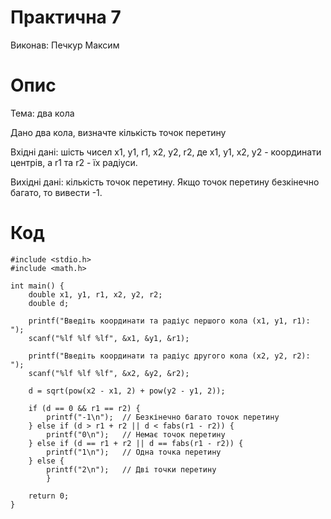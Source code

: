 # Практична 7 
Виконав: Печкур Максим
# Опис
Тема: два кола

Дано два кола, визначте кількість точок перетину

Вхідні дані: шість чисел х1, y1, r1, х2, y2, r2, де х1, y1, х2, y2 - координати центрів, а r1 та r2 - їх радіуси. 

Вихідні дані: кількість точок перетину. Якщо точок перетину безкінечно багато, то вивести -1.
# Код

```
#include <stdio.h>
#include <math.h>

int main() {
    double x1, y1, r1, x2, y2, r2;
    double d;

    printf("Введіть координати та радіус першого кола (x1, y1, r1): ");
    scanf("%lf %lf %lf", &x1, &y1, &r1);

    printf("Введіть координати та радіус другого кола (x2, y2, r2): ");
    scanf("%lf %lf %lf", &x2, &y2, &r2);

    d = sqrt(pow(x2 - x1, 2) + pow(y2 - y1, 2));

    if (d == 0 && r1 == r2) {
        printf("-1\n");  // Безкінечно багато точок перетину
    } else if (d > r1 + r2 || d < fabs(r1 - r2)) {
        printf("0\n");   // Немає точок перетину
    } else if (d == r1 + r2 || d == fabs(r1 - r2)) {
        printf("1\n");   // Одна точка перетину
    } else {
        printf("2\n");   // Дві точки перетину
        }

    return 0;
}
```
